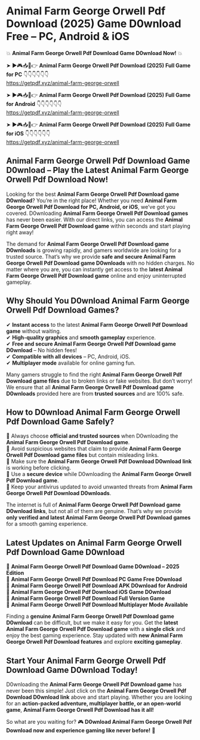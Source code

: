 # Animal Farm George Orwell Pdf Download (2025) Game D0wnload Free – PC, Android & iOS

💥 **Animal Farm George Orwell Pdf Download Game D0wnload Now!** 💥  

➤ ►🎮📥📱👉 **Animal Farm George Orwell Pdf Download (2025) Full Game for PC** 👇👇👇👇👇👇  
https://getpdf.xyz/animal-farm-george-orwell  

➤ ►🎮📥📱👉 **Animal Farm George Orwell Pdf Download (2025) Full Game for Android** 👇👇👇👇👇👇  
https://getpdf.xyz/animal-farm-george-orwell  

➤ ►🎮📥📱👉 **Animal Farm George Orwell Pdf Download (2025) Full Game for iOS** 👇👇👇👇👇👇  
https://getpdf.xyz/animal-farm-george-orwell  

## Animal Farm George Orwell Pdf Download Game D0wnload – Play the Latest Animal Farm George Orwell Pdf Download Now!

Looking for the best **Animal Farm George Orwell Pdf Download game D0wnload**? You’re in the right place! Whether you need **Animal Farm George Orwell Pdf Download for PC, Android, or iOS**, we’ve got you covered. D0wnloading **Animal Farm George Orwell Pdf Download games** has never been easier. With our direct links, you can access the **Animal Farm George Orwell Pdf Download game** within seconds and start playing right away!  

The demand for **Animal Farm George Orwell Pdf Download game D0wnloads** is growing rapidly, and gamers worldwide are looking for a trusted source. That’s why we provide **safe and secure Animal Farm George Orwell Pdf Download game D0wnloads** with no hidden charges. No matter where you are, you can instantly get access to the **latest Animal Farm George Orwell Pdf Download game** online and enjoy uninterrupted gameplay.  

## **Why Should You D0wnload Animal Farm George Orwell Pdf Download Games?**  

✔ **Instant access** to the latest **Animal Farm George Orwell Pdf Download game** without waiting.  
✔ **High-quality graphics** and **smooth gameplay** experience.  
✔ **Free and secure Animal Farm George Orwell Pdf Download game D0wnload** – No hidden fees!  
✔ **Compatible with all devices** – PC, Android, iOS.  
✔ **Multiplayer mode** available for online gaming fun.  

Many gamers struggle to find the right **Animal Farm George Orwell Pdf Download game files** due to broken links or fake websites. But don’t worry! We ensure that all **Animal Farm George Orwell Pdf Download game D0wnloads** provided here are from **trusted sources** and are 100% safe.  

## **How to D0wnload Animal Farm George Orwell Pdf Download Game Safely?**  

📌 Always choose **official and trusted sources** when D0wnloading the **Animal Farm George Orwell Pdf Download game**.  
📌 Avoid suspicious websites that claim to provide **Animal Farm George Orwell Pdf Download game files** but contain misleading links.  
📌 Make sure the **Animal Farm George Orwell Pdf Download D0wnload link** is working before clicking.  
📌 Use a **secure device** while D0wnloading the **Animal Farm George Orwell Pdf Download game**.  
📌 Keep your antivirus updated to avoid unwanted threats from **Animal Farm George Orwell Pdf Download D0wnloads**.  

The internet is full of **Animal Farm George Orwell Pdf Download game D0wnload links**, but not all of them are genuine. That’s why we provide **only verified and latest Animal Farm George Orwell Pdf Download games** for a smooth gaming experience.  

## **Latest Updates on Animal Farm George Orwell Pdf Download Game D0wnload**  

🔹 **Animal Farm George Orwell Pdf Download Game D0wnload – 2025 Edition**  
🔹 **Animal Farm George Orwell Pdf Download PC Game Free D0wnload**  
🔹 **Animal Farm George Orwell Pdf Download APK D0wnload for Android**  
🔹 **Animal Farm George Orwell Pdf Download iOS Game D0wnload**  
🔹 **Animal Farm George Orwell Pdf Download Full Version Game**  
🔹 **Animal Farm George Orwell Pdf Download Multiplayer Mode Available**  

Finding a **genuine Animal Farm George Orwell Pdf Download game D0wnload** can be difficult, but we make it easy for you. Get the **latest Animal Farm George Orwell Pdf Download game** with a **single click** and enjoy the best gaming experience. Stay updated with **new Animal Farm George Orwell Pdf Download features** and explore **exciting gameplay**.  

## **Start Your Animal Farm George Orwell Pdf Download Game D0wnload Today!**  

D0wnloading the **Animal Farm George Orwell Pdf Download game** has never been this simple! Just click on the **Animal Farm George Orwell Pdf Download D0wnload link** above and start playing. Whether you are looking for an **action-packed adventure, multiplayer battle, or an open-world game**, **Animal Farm George Orwell Pdf Download has it all!**  

So what are you waiting for? 🎮 **D0wnload Animal Farm George Orwell Pdf Download now and experience gaming like never before!** 🚀  
